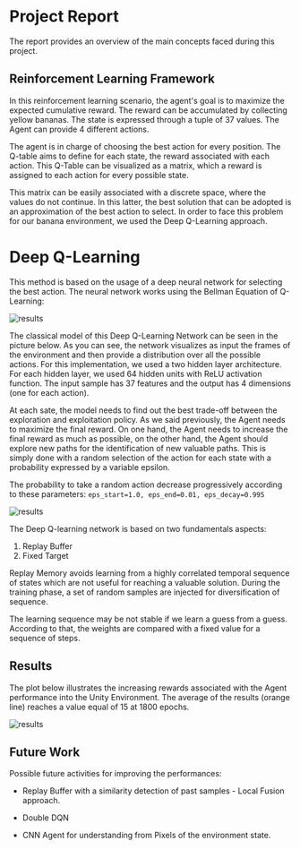 # Project Report

The report provides an overview of the main concepts faced during this project. 

## Reinforcement Learning Framework

In this reinforcement learning scenario, the agent's goal is to maximize the expected cumulative reward. The reward can be accumulated by collecting yellow bananas. The state is expressed through a tuple of 37 values. The Agent can provide 4 different actions. 

The agent is in charge of choosing the best action for every position. The Q-table aims to define for each state, the reward associated with each action. This Q-Table can be visualized as a matrix, which a reward is assigned to each action for every possible state. 

This matrix can be easily associated with a discrete space, where the values do not continue. In this latter, the best solution that can be adopted is an approximation of the best action to select. In order to face this problem for our banana environment, we used the Deep Q-Learning approach.

# Deep Q-Learning

This method is based on the usage of a deep neural network for selecting the best action. The neural network works using the Bellman Equation of Q-Learning:

![results](https://github.com/IvanVigor/Deep-Q-Learning-Network-Unity-collector/blob/master/pictures/CodeCogsEqn.svg)

The classical model of this Deep Q-Learning Network can be seen in the picture below. As you can see, the network visualizes as input the frames of the environment and then provide a distribution over all the possible actions. For this implementation, we used a two hidden layer architecture. For each hidden layer, we used 64 hidden units with ReLU activation function. The input sample has 37 features and the output has 4 dimensions (one for each action). 

At each sate, the model needs to find out the best trade-off between the exploration and exploitation policy. As we said previously, the Agent needs to maximize the final reward. On one hand, the Agent needs to increase the final reward as much as possible, on the other hand, the Agent should explore new paths for the identification of new valuable paths. This is simply done with a random selection of the action for each state with a probability expressed by a variable epsilon.

The probability to take a random action decrease progressively according to these parameters:
`eps_start=1.0, eps_end=0.01, eps_decay=0.995`

![results](https://cdn-images-1.medium.com/max/1600/1*T54Ngd-b_CKcP3N6hyXLVg.png)

The Deep Q-learning network is based on two fundamentals aspects: 

1) Replay Buffer
2) Fixed Target

Replay Memory avoids learning from a highly correlated temporal sequence of states which are not useful for reaching a valuable solution. During the training phase, a set of random samples are injected for diversification of sequence.

The learning sequence may be not stable if we learn a guess from a guess. According to that, the weights are compared with a fixed value for a sequence of steps. 

##  Results

The plot below illustrates the increasing rewards associated with the Agent performance into the Unity Environment.
The average of the results (orange line) reaches a value equal of 15 at 1800 epochs.

![results](https://github.com/IvanVigor/Deep-Q-Learning-Network-Unity-collector/blob/master/pictures/performance.png)

## Future Work

Possible future activities for improving the performances:

* Replay Buffer with a similarity detection of past samples - Local Fusion approach.

* Double DQN 

* CNN Agent for understanding from Pixels of the environment state. 






